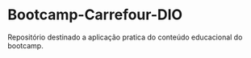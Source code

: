 # Bootcamp-Carrefour-DIO
Repositório destinado a aplicação pratica do conteúdo educacional do bootcamp.
